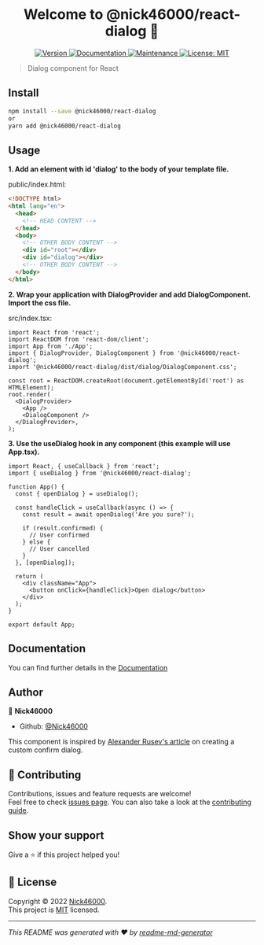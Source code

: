 <h1 align="center">Welcome to @nick46000/react-dialog 👋</h1>
<p align="center">
  <a href="https://www.npmjs.com/package/@nick46000/react-dialog" target="_blank">
    <img alt="Version" src="https://img.shields.io/npm/v/@nick46000/react-dialog.svg">
  </a>
  <a href="https://github.com/Nick46000/react-dialog#readme" target="_blank">
    <img alt="Documentation" src="https://img.shields.io/badge/documentation-yes-brightgreen.svg" />
  </a>
  <a href="https://github.com/Nick46000/react-dialog/graphs/commit-activity" target="_blank">
    <img alt="Maintenance" src="https://img.shields.io/badge/Maintained%3F-yes-green.svg" />
  </a>
  <a href="https://github.com/Nick46000/react-dialog/blob/main/LICENSE.md" target="_blank">
    <img alt="License: MIT" src="https://img.shields.io/github/license/Nick46000/@nick46000/react-dialog" />
  </a>
</p>

> Dialog component for React

## Install

```sh
npm install --save @nick46000/react-dialog
or
yarn add @nick46000/react-dialog
```

## Usage

<b>1. Add an element with id 'dialog' to the body of your template file.</b>

public/index.html:

```html
<!DOCTYPE html>
<html lang="en">
  <head>
    <!-- HEAD CONTENT -->
  </head>
  <body>
    <!-- OTHER BODY CONTENT -->
    <div id="root"></div>
    <div id="dialog"></div>
    <!-- OTHER BODY CONTENT -->
  </body>
</html>
```

<b>2. Wrap your application with DialogProvider and add DialogComponent. Import the css file. </b>

src/index.tsx:

```tsx
import React from 'react';
import ReactDOM from 'react-dom/client';
import App from './App';
import { DialogProvider, DialogComponent } from '@nick46000/react-dialog';
import '@nick46000/react-dialog/dist/dialog/DialogComponent.css';

const root = ReactDOM.createRoot(document.getElementById('root') as HTMLElement);
root.render(
  <DialogProvider>
    <App />
    <DialogComponent />
  </DialogProvider>,
);
```

<b>3. Use the useDialog hook in any component (this example will use App.tsx).</b>

```tsx
import React, { useCallback } from 'react';
import { useDialog } from '@nick46000/react-dialog';

function App() {
  const { openDialog } = useDialog();

  const handleClick = useCallback(async () => {
    const result = await openDialog('Are you sure?');

    if (result.confirmed) {
      // User confirmed
    } else {
      // User cancelled
    }
  }, [openDialog]);

  return (
    <div className="App">
      <button onClick={handleClick}>Open dialog</button>
    </div>
  );
}

export default App;
```

## Documentation

You can find further details in the [Documentation](https://nick46000.github.io/react-dialog/)

## Author

👤 **Nick46000**

- Github: [@Nick46000](https://github.com/Nick46000)

This component is inspired by <a href="https://devrecipes.net/custom-confirm-dialog-with-react-hooks-and-the-context-api/">Alexander Rusev's article</a> on creating a custom confirm dialog.

## 🤝 Contributing

Contributions, issues and feature requests are welcome!<br />Feel free to check [issues page](https://github.com/Nick46000/react-dialog/issues). You can also take a look at the [contributing guide](https://github.com/Nick46000/react-dialog/blob/main/CONTRIBUTING.md).

## Show your support

Give a ⭐️ if this project helped you!

## 📝 License

Copyright © 2022 [Nick46000](https://github.com/Nick46000).<br />
This project is [MIT](https://github.com/Nick46000/react-dialog/blob/main/LICENSE) licensed.

---

_This README was generated with ❤️ by [readme-md-generator](https://github.com/kefranabg/readme-md-generator)_
